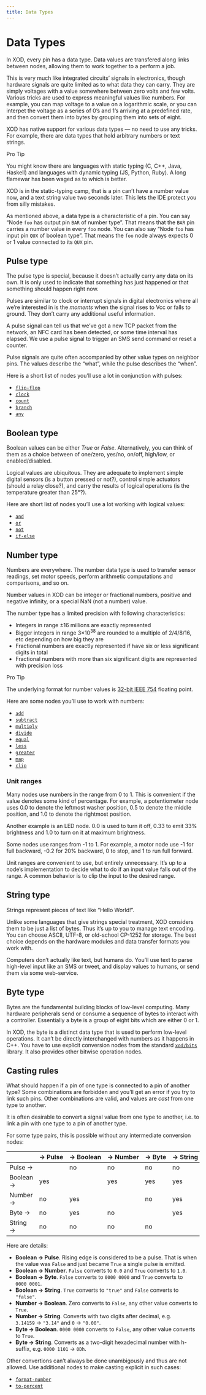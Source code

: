 ```yaml
---
title: Data Types
---
```


Data Types
==========

In XOD, every pin has a data type. Data values are transfered along links
between nodes, allowing them to work together to a perform a job.

This is very much like integrated circuits’ signals in electronics, though
hardware signals are quite limited as to what data they can carry. They are
simply voltages with a value somewhere between zero volts and few volts.
Various tricks are used to express meaningful values like numbers. For example,
you can map voltage to a value on a logarithmic scale, or you can interpet
the voltage as a series of 0’s and 1’s arriving at a predefined rate, and
then convert them into bytes by grouping them into sets of eight.

XOD has native support for various data types — no need to use any
tricks. For example, there are data types that hold arbitrary numbers or
text strings.

<div class="ui segment">
<span class="ui ribbon label">Pro Tip</span>

You might know there are languages with static typing (C, C++, Java,
Haskell) and languages with dynamic typing (JS, Python, Ruby). A long flamewar
has been waged as to which is better.

XOD is in the static-typing camp, that is a pin can’t have a number value
now, and a text string value two seconds later. This lets the IDE protect you
from silly mistakes.

</div>

As mentioned above, a data type is a characteristic of a pin. You can say “Node
`foo` has output pin `BAR` of number type”. That means that the `BAR` pin
carries a number value in every `foo` node. You can also say “Node `foo` has
input pin `QUX` of boolean type”. That means the `foo` node always expects 0 or
1 value connected to its `QUX` pin.

Pulse type
----------

The pulse type is special, because it doesn’t actually carry any data on its
own. It is only used to indicate that something has just happened or that
something should happen right now.

Pulses are similar to clock or interrupt signals in digital electronics where
all we’re interested in is the *moments* when the signal rises to Vcc or
falls to ground. They don’t carry any additional useful information.

A pulse signal can tell us that we’ve got a new TCP packet from the network,
an NFC card has been detected, or some time interval has elapsed. We use a
pulse signal to trigger an SMS send command or reset a counter.

Pulse signals are quite often accompanied by other value types on neighbor
pins. The values describe the “what”, while the pulse describes the “when”.

Here is a short list of nodes you’ll use a lot in conjunction with pulses:

* [`flip-flop`](https://xod.io/libs/xod/core/flip-flop/)
* [`clock`](https://xod.io/libs/xod/core/clock/)
* [`count`](https://xod.io/libs/xod/core/count/)
* [`branch`](https://xod.io/libs/xod/core/branch/)
* [`any`](https://xod.io/libs/xod/core/any/)

Boolean type
------------

Boolean values can be either *True* or *False*. Alternatively, you can think of
them as a choice between of one/zero, yes/no, on/off, high/low, or
enabled/disabled.

Logical values are ubiquitous. They are adequate to implement simple digital
sensors (is a button pressed or not?), control simple actuators (should a relay
close?), and carry the results of logical operations (is the temperature
greater than 25°?).

Here are short list of nodes you’ll use a lot working with logical values:

* [`and`](https://xod.io/libs/xod/core/and/)
* [`or`](https://xod.io/libs/xod/core/or/)
* [`not`](https://xod.io/libs/xod/core/not/)
* [`if-else`](https://xod.io/libs/xod/core/if-else/)

Number type
-----------

Numbers are everywhere. The number data type is used to transfer sensor
readings, set motor speeds, perform arithmetic computations and comparisons,
and so on.

Number values in XOD can be integer or fractional numbers, positive and
negative infinity, or a special NaN (not a number) value.

The number type has a limited precision with following characteristics:

- Integers in range ±16 millions are exactly represented
- Bigger integers in range 3×10<sup>38</sup> are rounded to a multiple of
  2/4/8/16, etc depending on how big they are
- Fractional numbers are exactly represented if have six or less significant
  digits in total
- Fractional numbers with more than six significant digits are represented with
  precision loss

<div class="ui segment">
<span class="ui ribbon label">Pro Tip</span>

The underlying format for number values is
[32-bit IEEE 754](https://en.wikipedia.org/wiki/Single-precision_floating-point_format)
floating point.

</div>

Here are some nodes you’ll use to work with numbers:

* [`add`](https://xod.io/libs/xod/core/add/)
* [`subtract`](https://xod.io/libs/xod/core/subtract/)
* [`multiply`](https://xod.io/libs/xod/core/multiply/)
* [`divide`](https://xod.io/libs/xod/core/divide/)
* [`equal`](https://xod.io/libs/xod/core/equal/)
* [`less`](https://xod.io/libs/xod/core/less/)
* [`greater`](https://xod.io/libs/xod/core/greater/)
* [`map`](https://xod.io/libs/xod/math/map/)
* [`clip`](https://xod.io/libs/xod/math/clip/)

### Unit ranges

Many nodes use numbers in the range from 0 to 1. This is convenient if the
value denotes some kind of percentage. For example, a potentiometer node
uses 0.0 to denote the leftmost washer position, 0.5 to denote the middle
position, and 1.0 to denote the rightmost position.

Another example is an LED node. 0.0 is used to turn it off, 0.33
to emit 33% brightness and 1.0 to turn on it at maximum brightness.

Some nodes use ranges from -1 to 1. For example, a motor node use -1 for
full backward, -0.2 for 20% backward, 0 to stop, and 1 to run full forward.

Unit ranges are convenient to use, but entirely unnecessary. It’s up to a
node’s implementation to decide what to do if an input value falls out of the
range. A common behavior is to clip the input to the desired range.

String type
-----------

Strings represent pieces of text like “Hello World!”.

Unlike some languages that give strings special treatment, XOD considers them
to be just a list of bytes. Thus it’s up to you to manage text encoding. You
can choose ASCII, UTF-8, or old-school CP-1252 for storage. The best choice
depends on the hardware modules and data transfer formats you work with.

Computers don’t actually like text, but humans do. You’ll use text to parse
high-level input like an SMS or tweet, and display values to humans, or send
them via some web-service.

Byte type
---------

Bytes are the fundamental building blocks of low-level computing. Many hardware
peripherals send or consume a sequence of bytes to interact with a controller.
Essentially a byte is a group of eight bits which are either 0 or 1.

In XOD, the byte is a distinct data type that is used to perform low-level
operations. It can’t be directly interchanged with numbers as it happens in C++.
You have to use explicit conversion nodes from the standard
[`xod/bits`](https://xod.io/libs/xod/bits/) library. It also provides other
bitwise operation nodes.

Casting rules
-------------

What should happen if a pin of one type is connected to a pin of another
type? Some combinations are forbidden and you’ll get an error if you try to
link such pins. Other combinations are valid, and values are *cast* from one
type to another.

It is often desirable to convert a signal value from one type to
another, i.e. to link a pin with one type to a pin of another type.

For some type pairs, this is possible without any intermediate conversion
nodes:

<table class="ui definition single line table">
  <thead>
    <tr>
      <th></th>
      <th>→ Pulse</th>
      <th>→ Boolean</th>
      <th>→ Number</th>
      <th>→ Byte</th>
      <th>→ String</th>
    </tr>
  </thead>
  <tbody>
    <tr>
      <td>Pulse →</td>
      <td></td>
      <td class="disabled">no</td>
      <td class="disabled">no</td>
      <td class="disabled">no</td>
      <td class="disabled">no</td>
    </tr>
    <tr>
      <td>Boolean →</td>
      <td>yes</td>
      <td></td>
      <td>yes</td>
      <td>yes</td>
      <td>yes</td>
    </tr>
    <tr>
      <td>Number →</td>
      <td class="disabled">no</td>
      <td>yes</td>
      <td></td>
      <td class="disabled">no</td>
      <td>yes</td>
    </tr>
    <tr>
      <td>Byte →</td>
      <td class="disabled">no</td>
      <td>yes</td>
      <td class="disabled">no</td>
      <td></td>
      <td>yes</td>
    </tr>
    <tr>
      <td>String →</td>
      <td class="disabled">no</td>
      <td class="disabled">no</td>
      <td class="disabled">no</td>
      <td class="disabled">no</td>
      <td></td>
    </tr>
  </tbody>
</table>

Here are details:

- **Boolean → Pulse**. Rising edge is considered to be a pulse. That is when
  the value was `False` and just became `True` a single pulse is emitted.
- **Boolean → Number**. `False` converts to `0.0` and `True` converts to `1.0`.
- **Boolean → Byte**. `False` converts to `0000 0000` and `True` converts to
  `0000 0001`.
- **Boolean → String**. `True` converts to `"true"` and `False` converts to
  `"false"`.
- **Number → Boolean**. Zero converts to `False`, any other value converts to
  `True`.
- **Number → String**. Converts with two digits after decimal, e.g.
  `3.14159` → `"3.14"` and `0` → `"0.00"`.
- **Byte → Boolean**. `0000 0000` converts to `False`, any other value converts
  to `True`.
- **Byte → String**. Converts as a two-digit hexadecimal number with h-suffix,
  e.g. `0000 1101` → `0Dh`.

Other convertions can’t always be done unambigously and thus are not allowed.
Use additional nodes to make casting explicit in such cases:

* [`format-number`](https://xod.io/libs/xod/core/format-number/)
* [`to-percent`](https://xod.io/libs/xod/core/to-percent/)
